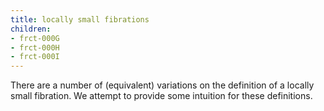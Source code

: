 ```yaml
---
title: locally small fibrations
children:
- frct-000G
- frct-000H
- frct-000I
---
```


There are a number of (equivalent) variations on the definition of a locally small fibration. We attempt to provide some intuition for these definitions.
